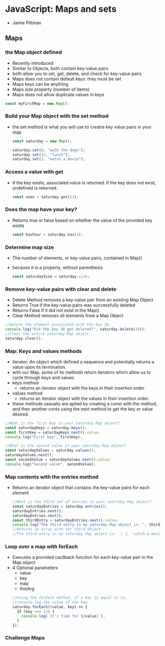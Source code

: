 # JavaScript: Maps and sets

- Jamie Pittman

## Maps

### the Map object defined

- Recently introduced
- Similar to Objects, both contain key-value pairs
- both allow you to set, get, delete, and check for key-value pairs
- Maps does not contain default keys: they must be set
- Maps keys can be anything
- Maps size property (number of items)
- Maps does not allow duplicate values in keys

```js
const myFirstMap = new Map();
```

### Build your Map object with the set method

- the set method is what you will use to creatre key value pairs in your map

  ```js
  const saturday = new Map();

  saturday.set(8, "walk the dogs");
  saturday.set(12, "lunch");
  saturday.set(3, "watch a movie");
  ```

### Access a value with get

- if the key exists, associated value is returned. if the key does not exist, undefined is returned.

  ```js
  const noon = saturday.get(12);
  ```

### Does the map have your key?

- Returns true or false based on whether the value of the provided key exists

  ```js
  const hasFour = saturday.has(4);
  ```

### Determine map size

- The number of elements, or key-value pairs, contained in Map()
- because it is a property, without parenthesis

  ```js
  const saturdaySize = saturday.size;
  ```

### Remove key-value pairs with clear and delete

- Delete Method removes a key-value pair from an existing Map Object
- Returns True if the key-value pairs was successfully deleted
- Returns False if it did not exist in the Map()
- Clear Method removes all elements from a Map Object

```js
//Delete the element associated with the key 10.
console.log("Did the key 10 get deleted?", saturday.delete(10));
//Clear the entire saturday Map object.
saturday.clear();
```

### Map: Keys and values methods

- iterator: An object which defined a sequence and potentially returns a value upon its termination.
- with our Map, some of its methods return iterators which allow us to cycle through keys and values
- keys method
  - returns an iterator object with the keys in their insertion order.
- values method
  - returns an iterator object with the values in their insertion order.
- these methods ussually are aplied by creating a const with the method, and then another conts using the next method to get the key or value desired.

```js
//What is the first key in your saturday Map object?
const saturdayKeys = saturday.keys();
const firstKey = saturdayKeys.next().value;
console.log("First key", firstKey);

//What is the second value in your saturday Map object?
const saturdayValues = saturday.values();
saturdayValues.next();
const secondValue = saturdayValues.next().value;
console.log("Second value", secondValue);
```

### Map contents with the entries method

- Returns an iterator object that contains the key-value pairs for each element
  ```js
  //What is the third set of entries in your saturday Map object?
  const saturdayEntries = saturday.entries();
  saturdayEntries.next();
  saturdayEntries.next();
  const thirdEntry = saturdayEntries.next().value;
  console.log("The third entry in my saturday Map object is: ", thirdEntry);
  //Returns an array with thr third Object
  //The third entry in my saturday Map object is:  [ 3, 'watch a movie' ]
  ```

### Loop over a map with forEach

- Executes a provided cacllback function for each key-value pair in the Map object
- 4 Optional parameters
  - value
  - key
  - map
  - thisArg
  ```js
  //Using the forEach method, if a key is equal to 12,
  //console log the value of the key.
  saturday.forEach((value, key) => {
    if (key === 12) {
      console.log(`It's time for ${value}`);
    }
  });
  ```

### Challenge Maps
